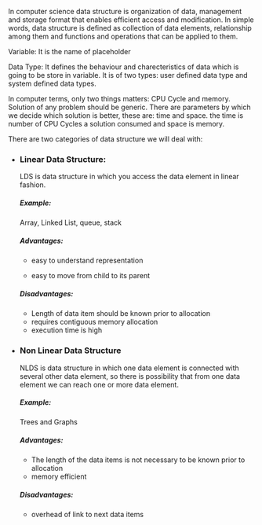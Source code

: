 
In computer science data structure is organization of data, management and storage format that enables efficient access and modification. In simple words, data structure is defined as collection of data elements, relationship among them and functions and operations that can be applied to them. 

Variable: It is the name of placeholder

Data Type: It defines the behaviour and charecteristics of data which is going to be store in variable. It is of two types: user defined data type and system defined data types.

In computer terms, only two things matters: CPU Cycle and memory. Solution of any problem should be generic. There are parameters by which we decide which solution is better, these are: time and space. the time is number of CPU Cycles a solution consumed and space is memory.



There are two categories of data structure we will deal with:

- ### Linear Data Structure:

   LDS is data structure in which you access the data element in linear fashion.

   #####  Example: 

    Array, Linked List, queue, stack

   ##### Advantages:

   - easy to understand representation

   - easy to move from child to its parent

   ##### Disadvantages:

   - Length of data item should be known prior to allocation
   - requires contiguous memory allocation 
   - execution time is high

- ### Non Linear Data Structure

  NLDS is data structure in which one data element is connected with several other data element, so there is possibility that from one 
  data element we can reach one or more data element.

  ##### Example:

  Trees and Graphs

  ##### Advantages:

  - The length of the data items is not necessary to be known prior to allocation
  - memory efficient

  ##### Disadvantages:

  - overhead of link to next data items
